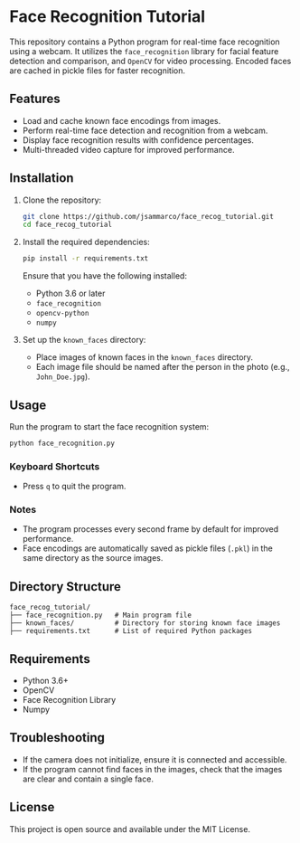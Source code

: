 # Face Recognition Tutorial

This repository contains a Python program for real-time face recognition using a webcam.
It utilizes the `face_recognition` library for facial feature detection and comparison,
and `OpenCV` for video processing. Encoded faces are cached in pickle files for faster recognition.

## Features

- Load and cache known face encodings from images.
- Perform real-time face detection and recognition from a webcam.
- Display face recognition results with confidence percentages.
- Multi-threaded video capture for improved performance.

## Installation

1. Clone the repository:
   ```bash
   git clone https://github.com/jsammarco/face_recog_tutorial.git
   cd face_recog_tutorial
   ```

2. Install the required dependencies:
   ```bash
   pip install -r requirements.txt
   ```

   Ensure that you have the following installed:
   - Python 3.6 or later
   - `face_recognition`
   - `opencv-python`
   - `numpy`

3. Set up the `known_faces` directory:
   - Place images of known faces in the `known_faces` directory.
   - Each image file should be named after the person in the photo (e.g., `John_Doe.jpg`).

## Usage

Run the program to start the face recognition system:
```bash
python face_recognition.py
```

### Keyboard Shortcuts
- Press `q` to quit the program.

### Notes
- The program processes every second frame by default for improved performance.
- Face encodings are automatically saved as pickle files (`.pkl`) in the same directory as the source images.

## Directory Structure

```
face_recog_tutorial/
├── face_recognition.py   # Main program file
├── known_faces/          # Directory for storing known face images
├── requirements.txt      # List of required Python packages
```

## Requirements

- Python 3.6+
- OpenCV
- Face Recognition Library
- Numpy

## Troubleshooting

- If the camera does not initialize, ensure it is connected and accessible.
- If the program cannot find faces in the images, check that the images are clear and contain a single face.

## License

This project is open source and available under the MIT License.
